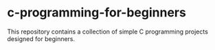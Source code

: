# c-programming-for-beginners
This repository contains a collection of simple C programming projects designed for beginners.
